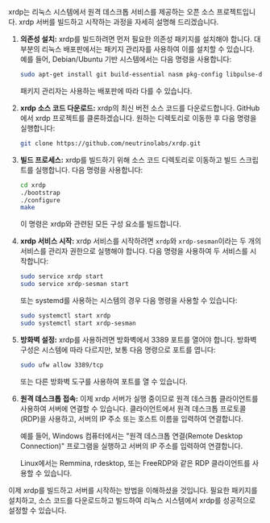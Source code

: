 xrdp는 리눅스 시스템에서 원격 데스크톱 서비스를 제공하는 오픈 소스 프로젝트입니다. xrdp 서버를 빌드하고 시작하는 과정을 자세히 설명해 드리겠습니다.

1. **의존성 설치:**
   xrdp를 빌드하려면 먼저 필요한 의존성 패키지를 설치해야 합니다. 대부분의 리눅스 배포판에서는 패키지 관리자를 사용하여 이를 설치할 수 있습니다. 예를 들어, Debian/Ubuntu 기반 시스템에서는 다음 명령을 사용합니다:

   ```bash
   sudo apt-get install git build-essential nasm pkg-config libpulse-dev libjpeg-dev libx11-dev libxfixes-dev libssl-dev
   ```

   패키지 관리자는 사용하는 배포판에 따라 다를 수 있습니다.

2. **xrdp 소스 코드 다운로드:**
   xrdp의 최신 버전 소스 코드를 다운로드합니다. GitHub에서 xrdp 프로젝트를 클론하겠습니다. 원하는 디렉토리로 이동한 후 다음 명령을 실행합니다:

   ```bash
   git clone https://github.com/neutrinolabs/xrdp.git
   ```

3. **빌드 프로세스:**
   xrdp를 빌드하기 위해 소스 코드 디렉토리로 이동하고 빌드 스크립트를 실행합니다. 다음 명령을 사용합니다:

   ```bash
   cd xrdp
   ./bootstrap
   ./configure
   make
   ```

   이 명령은 xrdp와 관련된 모든 구성 요소를 빌드합니다.

4. **xrdp 서비스 시작:**
   xrdp 서비스를 시작하려면 `xrdp`와 `xrdp-sesman`이라는 두 개의 서비스를 관리자 권한으로 실행해야 합니다. 다음 명령을 사용하여 두 서비스를 시작합니다:

   ```bash
   sudo service xrdp start
   sudo service xrdp-sesman start
   ```

   또는 systemd를 사용하는 시스템의 경우 다음 명령을 사용할 수 있습니다:

   ```bash
   sudo systemctl start xrdp
   sudo systemctl start xrdp-sesman
   ```

5. **방화벽 설정:**
   xrdp를 사용하려면 방화벽에서 3389 포트를 열어야 합니다. 방화벽 구성은 시스템에 따라 다르지만, 보통 다음 명령으로 포트를 엽니다:

   ```bash
   sudo ufw allow 3389/tcp
   ```

   또는 다른 방화벽 도구를 사용하여 포트를 열 수 있습니다.

6. **원격 데스크톱 접속:**
   이제 xrdp 서버가 실행 중이므로 원격 데스크톱 클라이언트를 사용하여 서버에 연결할 수 있습니다. 클라이언트에서 원격 데스크톱 프로토콜(RDP)을 사용하고, 서버의 IP 주소 또는 호스트 이름을 입력하여 연결합니다.

   예를 들어, Windows 컴퓨터에서는 "원격 데스크톱 연결(Remote Desktop Connection)" 프로그램을 실행하고 서버의 IP 주소를 입력하여 연결합니다.

   Linux에서는 Remmina, rdesktop, 또는 FreeRDP와 같은 RDP 클라이언트를 사용할 수 있습니다.

이제 xrdp를 빌드하고 서버를 시작하는 방법을 이해하셨을 것입니다. 필요한 패키지를 설치하고, 소스 코드를 다운로드하고 빌드하여 리눅스 시스템에서 xrdp를 성공적으로 설정할 수 있습니다.